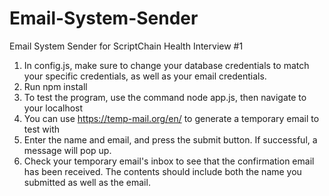 # Email-System-Sender
Email System Sender for ScriptChain Health Interview #1

1. In config.js, make sure to change your database credentials to match your specific credentials, as well as your email credentials.
2. Run npm install
3. To test the program, use the command node app.js, then navigate to your localhost
4. You can use https://temp-mail.org/en/ to generate a temporary email to test with
5. Enter the name and email, and press the submit button. If successful, a message will pop up.
6. Check your temporary email's inbox to see that the confirmation email has been received. The contents should include both the name you submitted as well as the email.

